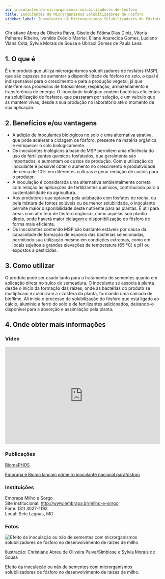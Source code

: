 ```yaml
---
id: inoculantes-de-microrganismos-solubilizadores-de-fosforo
title: Inoculantes de Microrganismos Solubilizadores de Fósforo
sidebar_label: Inoculantes de Microrganismos Solubilizadores de Fósforo
---
```


<div className="center-textArticle">Christiane Abreu de Oliveira Paiva, Gisele de Fátima Dias Diniz, Vitoria Palhares Ribeiro, Ivanildo Evódio Marriel, Eliane Aparecida Gomes, Luciano Viana Cota, Sylvia Morais de Sousa e Ubiraci Gomes de Paula Lana</div>

## **1. O que é**

É um produto que utiliza microrganismos solubilizadores de
fosfatos (MSP), que são capazes de aumentar a disponibilidade
de fósforo no solo, o qual é indispensável para o crescimento e
para a produção vegetal, já que interfere nos processos de
fotossíntese, respiração, armazenamento e transferência de
energia. O inoculante biológico contém bactérias eficientes na
solubilização de fosfatos, que passaram por seleção, e um
veículo que as mantém vivas, desde a sua produção no
laboratório até o momento de sua aplicação.

## **2. Benefícios e/ou vantagens**

- A adição de inoculantes biológicos no solo é uma alternativa
  atrativa, que pode acelerar a ciclagem de fósforo, presente na
  matéria orgânica, e enriquecer o solo biologicamente.
- Os inoculantes biológicos à base de MSP permitem uma
  eficiência do uso de fertilizantes químicos fosfatados, que
  geralmente são importados, e aumentam os custos de
  produção. Com a utilização do inoculante é possível obter o
  aumento no crescimento e produtividade de cerca de 10% em
  diferentes culturas e gerar redução de custos para o produtor.
- A inoculação é considerada uma alternativa ambientalmente
  correta com relação às aplicações de fertilizantes químicos,
  contribuindo para a sustentabilidade na agricultura.
- Aos produtores que optarem pela adubação com fosfatos de
  rocha, ou pela mistura de fontes solúveis ou de menor
  solubilidade, o inoculante permite maior disponibilidade deste
  nutriente para as plantas. É útil para áreas com alto teor de
  fósforo orgânico, como aquelas sob plantio direto, onde
  haverá maior ciclagem e disponibilização do fósforo de forma
  mais eficiente.
- Os inoculantes contendo MSP são bastante estáveis por
  causa da capacidade de formação de esporos das bactérias
  selecionadas, permitindo sua utilização mesmo em
  condições extremas, como em locais sujeitos a grandes
  elevações de temperatura (65 °C) e pH ou expostos a
  pesticidas.

## **3. Como utilizar**

O produto pode ser usado tanto para o tratamento de sementes
quanto em aplicação direta no sulco de semeadura. O inoculante
se associa à planta desde o início da formação das raízes, onde
as bactérias do produto se multiplicam e colonizam a rizosfera da
planta, formando uma camada de biofilme. Ali inicia o processo
de solubilização do fósforo que está ligado ao cálcio, alumínio e
ferro do solo e de fertilizantes adicionados, deixando-o disponível
para a absorção e assimilação pela planta.

## **4. Onde obter mais informações**

### Vídeo

<iframe width="100%" height="315" src="https://www.youtube.com/embed/1dJhyrE-JJs" frameborder="0" allow="accelerometer; autoplay; clipboard-write; encrypted-media; gyroscope; picture-in-picture" allowfullscreen></iframe>

### Publicações

[BiomaPHOS](https://bit.ly/34GaqLa)

[Embrapa e Bioma lançam primeiro inoculante nacional parafósforo](https://bit.ly/2R0eB0o)

<div className="container-instituicoes">

### Instituições

  <div className="instituicao">
    <div className="nome-instituicao">
      Embrapa Milho e Sorgo
    </div>
    <div className="site-instituicao">
      <span className="negrito">Site institucional: </span>
      <a href="http://www.embrapa.br/milho-e-sorgo" target="_blank"> http://www.embrapa.br/milho-e-sorgo</a>
    </div>
    <div className="telefone-instituicao">
      <span className="negrito">Fone:</span> (31) 3027-1193
    </div>
    <div className="cidade-uf-instituicao">
      <span className="negrito">Local:</span> Sete Lagoas, MG
    </div>    
  </div>
</div>

### Fotos 

<div class="container-img"> 

  ![Efeito da inoculação ou não de sementes com microrganismos solubilizadores de fósforo no desenvolvimento de raízes de milho](/img/docs/36_inoculantes/FOTO_01.jpg)

  <span class="legenda-foto-fonte">Ilustração: Christiane Abreu de Oliveira Paiva/Simbiose e Sylvia Morais de Sousa</span>
  <div className="legenda-foto">Efeito da inoculação ou não de sementes com microrganismos solubilizadores de fósforo no desenvolvimento de raízes de milho.</div>
</div>
